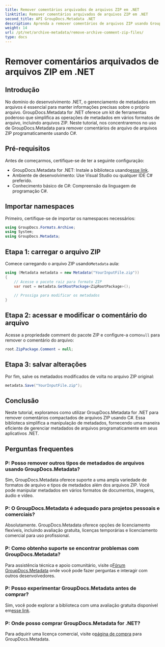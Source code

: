 ```yaml
---
title: Remover comentários arquivados de arquivos ZIP em .NET
linktitle: Remover comentários arquivados de arquivos ZIP em .NET
second_title: API GroupDocs.Metadata .NET
description: Aprenda a remover comentários de arquivos ZIP usando GroupDocs.Metadata for .NET. Aprimore suas habilidades de gerenciamento de metadados.
weight: 14
url: /pt/net/archive-metadata/remove-archive-comment-zip-files/
type: docs
---
```

# Remover comentários arquivados de arquivos ZIP em .NET

## Introdução
No domínio do desenvolvimento .NET, o gerenciamento de metadados em arquivos é essencial para manter informações precisas sobre o próprio arquivo. GroupDocs.Metadata for .NET oferece um kit de ferramentas poderoso que simplifica as operações de metadados em vários formatos de arquivo, incluindo arquivos ZIP. Neste tutorial, nos concentraremos no uso de GroupDocs.Metadata para remover comentários de arquivo de arquivos ZIP programaticamente usando C#. 
## Pré-requisitos
Antes de começarmos, certifique-se de ter a seguinte configuração:
-  GroupDocs.Metadata for .NET: Instale a biblioteca usando[esse link](https://releases.groupdocs.com/metadata/net/).
- Ambiente de desenvolvimento: Use Visual Studio ou qualquer IDE C# preferido.
- Conhecimento básico de C#: Compreensão da linguagem de programação C#.

## Importar namespaces
Primeiro, certifique-se de importar os namespaces necessários:
```csharp
using GroupDocs.Formats.Archive;
using System;
using GroupDocs.Metadata;
```

## Etapa 1: carregar o arquivo ZIP
 Comece carregando o arquivo ZIP usando`Metadata` aula:
```csharp
using (Metadata metadata = new Metadata("YourInputFile.zip"))
{
    // Acesse o pacote raiz para formato ZIP
    var root = metadata.GetRootPackage<ZipRootPackage>();
    
    // Prossiga para modificar os metadados
}
```
## Etapa 2: acessar e modificar o comentário do arquivo
Acesse a propriedade comment do pacote ZIP e configure-a como`null` para remover o comentário do arquivo:
```csharp
root.ZipPackage.Comment = null;
```
## Etapa 3: salvar alterações
Por fim, salve os metadados modificados de volta no arquivo ZIP original:
```csharp
metadata.Save("YourInputFile.zip");
```

## Conclusão
Neste tutorial, exploramos como utilizar GroupDocs.Metadata for .NET para remover comentários compactados de arquivos ZIP usando C#. Essa biblioteca simplifica a manipulação de metadados, fornecendo uma maneira eficiente de gerenciar metadados de arquivos programaticamente em seus aplicativos .NET.

## Perguntas frequentes
### P: Posso remover outros tipos de metadados de arquivos usando GroupDocs.Metadata?
Sim, GroupDocs.Metadata oferece suporte a uma ampla variedade de formatos de arquivo e tipos de metadados além dos arquivos ZIP. Você pode manipular metadados em vários formatos de documentos, imagens, áudio e vídeo.
### P: O GroupDocs.Metadata é adequado para projetos pessoais e comerciais?
Absolutamente. GroupDocs.Metadata oferece opções de licenciamento flexíveis, incluindo avaliação gratuita, licenças temporárias e licenciamento comercial para uso profissional.
### P: Como obtenho suporte se encontrar problemas com GroupDocs.Metadata?
 Para assistência técnica e apoio comunitário, visite o[Fórum GroupDocs.Metadata](https://forum.groupdocs.com/c/metadata/14) onde você pode fazer perguntas e interagir com outros desenvolvedores.
### P: Posso experimentar GroupDocs.Metadata antes de comprar?
 Sim, você pode explorar a biblioteca com uma avaliação gratuita disponível em[esse link](https://releases.groupdocs.com/).
### P: Onde posso comprar GroupDocs.Metadata for .NET?
 Para adquirir uma licença comercial, visite o[página de compra](https://purchase.groupdocs.com/buy) para GroupDocs.Metadata.